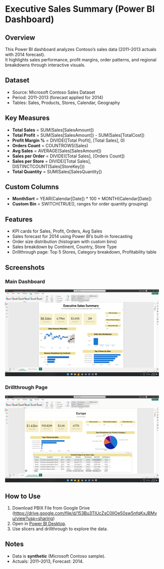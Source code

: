 # Executive Sales Summary (Power BI Dashboard)

## Overview
This Power BI dashboard analyzes Contoso’s sales data (2011–2013 actuals with 2014 forecast).  
It highlights sales performance, profit margins, order patterns, and regional breakdowns through interactive visuals.

## Dataset
- Source: Microsoft Contoso Sales Dataset  
- Period: 2011–2013 (forecast applied for 2014)  
- Tables: Sales, Products, Stores, Calendar, Geography  

## Key Measures
- **Total Sales** = SUM(Sales[SalesAmount])  
- **Total Profit** = SUM(Sales[SalesAmount]) - SUM(Sales[TotalCost])  
- **Profit Margin %** = DIVIDE([Total Profit], [Total Sales], 0)  
- **Orders Count** = COUNTROWS(Sales)  
- **Avg Sales** = AVERAGE(Sales[SalesAmount])  
- **Sales per Order** = DIVIDE([Total Sales], [Orders Count])  
- **Sales per Store** = DIVIDE([Total Sales], DISTINCTCOUNT(Sales[StoreKey]))  
- **Total Quantity** = SUM(Sales[SalesQuantity])  

## Custom Columns
- **MonthSort** = YEAR(Calendar[Date]) * 100 + MONTH(Calendar[Date])  
- **Custom Bin** = SWITCH(TRUE(), ranges for order quantity grouping)  

## Features
- KPI cards for Sales, Profit, Orders, Avg Sales  
- Sales forecast for 2014 using Power BI’s built-in forecasting  
- Order size distribution (histogram with custom bins)  
- Sales breakdown by Continent, Country, Store Type  
- Drillthrough page: Top 5 Stores, Category breakdown, Profitability table  

## Screenshots
### Main Dashboard
![Overview Page](images/overview.png)

### Drillthrough Page
![Drillthrough Page](images/drillthrough.png)

## How to Use
1. Download PBIX File from Google Drive (https://drive.google.com/file/d/153Bu3TIUcZsC0lIOe50sw5nfqKxJBMvu/view?usp=sharing)
2. Open in [Power BI Desktop](https://powerbi.microsoft.com/desktop/).  
3. Use slicers and drillthrough to explore the data.  

## Notes
- Data is **synthetic** (Microsoft Contoso sample).  
- Actuals: 2011–2013, Forecast: 2014.  
